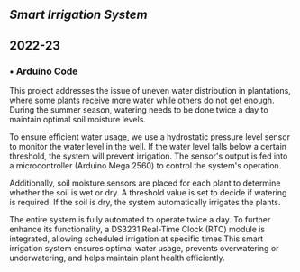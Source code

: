 



## *Smart Irrigation System*
## 2022-23

### • Arduino Code
This project addresses the issue of uneven water distribution in plantations, where some plants receive more water while others do not get enough. During the summer season, watering needs to be done twice a day to maintain optimal soil moisture levels.

To ensure efficient water usage, we use a hydrostatic pressure level sensor to monitor the water level in the well. If the water level falls below a certain threshold, the system will prevent irrigation. The sensor's output is fed into a microcontroller (Arduino Mega 2560) to control the system's operation.

Additionally, soil moisture sensors are placed for each plant to determine whether the soil is wet or dry. A threshold value is set to decide if watering is required. If the soil is dry, the system automatically irrigates the plants.

The entire system is fully automated to operate twice a day. To further enhance its functionality, a DS3231 Real-Time Clock (RTC) module is integrated, allowing scheduled irrigation at specific times.This smart irrigation system ensures optimal water usage, prevents overwatering or underwatering, and helps maintain plant health efficiently.